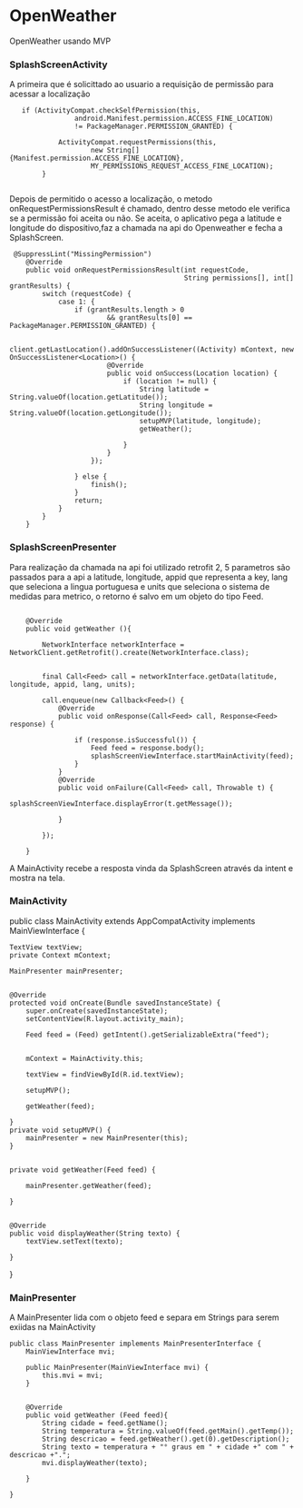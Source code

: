 # OpenWeather
OpenWeather usando MVP


### SplashScreenActivity

A primeira que é solicittado ao usuario a requisição de permissão para acessar a localização

```
   if (ActivityCompat.checkSelfPermission(this,
                android.Manifest.permission.ACCESS_FINE_LOCATION)
                != PackageManager.PERMISSION_GRANTED) {

            ActivityCompat.requestPermissions(this,
                    new String[]{Manifest.permission.ACCESS_FINE_LOCATION},
                    MY_PERMISSIONS_REQUEST_ACCESS_FINE_LOCATION);
        }
        
 ```
Depois de permitido o acesso a localização, o metodo onRequestPermissionsResult é chamado, dentro desse metodo ele verifica 
se a permissão foi aceita ou não. Se aceita, o aplicativo pega a latitude e longitude do dispositivo,faz a chamada na api 
do Openweather e fecha a SplashScreen.


````
 @SuppressLint("MissingPermission")
    @Override
    public void onRequestPermissionsResult(int requestCode,
                                           String permissions[], int[] grantResults) {
        switch (requestCode) {
            case 1: {
                if (grantResults.length > 0
                        && grantResults[0] == PackageManager.PERMISSION_GRANTED) {

                    client.getLastLocation().addOnSuccessListener((Activity) mContext, new OnSuccessListener<Location>() {
                        @Override
                        public void onSuccess(Location location) {
                            if (location != null) {
                                String latitude = String.valueOf(location.getLatitude());
                                String longitude = String.valueOf(location.getLongitude());
                                setupMVP(latitude, longitude);
                                getWeather();

                            }
                        }
                    });

                } else {
                    finish();
                }
                return;
            }
        }
    }
````


### SplashScreenPresenter

Para realização da chamada na api foi utilizado retrofit 2, 5 parametros são passados para a api a latitude, longitude, 
appid que representa a key, lang que seleciona a lingua portuguesa e units que seleciona o sistema de medidas para metrico, o retorno é salvo em um objeto do tipo Feed.




```

    @Override
    public void getWeather (){

        NetworkInterface networkInterface = NetworkClient.getRetrofit().create(NetworkInterface.class);


        final Call<Feed> call = networkInterface.getData(latitude, longitude, appid, lang, units);

        call.enqueue(new Callback<Feed>() {
            @Override
            public void onResponse(Call<Feed> call, Response<Feed> response) {

                if (response.isSuccessful()) {
                    Feed feed = response.body();
                    splashScreenViewInterface.startMainActivity(feed);
                }
            }
            @Override
            public void onFailure(Call<Feed> call, Throwable t) {
                splashScreenViewInterface.displayError(t.getMessage());

            }

        });

    }
```

A MainActivity recebe a resposta vinda da SplashScreen através da intent e mostra na tela.


### MainActivity

public class MainActivity extends AppCompatActivity implements MainViewInterface {

    TextView textView;
    private Context mContext;

    MainPresenter mainPresenter;


    @Override
    protected void onCreate(Bundle savedInstanceState) {
        super.onCreate(savedInstanceState);
        setContentView(R.layout.activity_main);

        Feed feed = (Feed) getIntent().getSerializableExtra("feed");


        mContext = MainActivity.this;

        textView = findViewById(R.id.textView);

        setupMVP();

        getWeather(feed);

    }
    private void setupMVP() {
        mainPresenter = new MainPresenter(this);
    }


    private void getWeather(Feed feed) {

        mainPresenter.getWeather(feed);

    }


    @Override
    public void displayWeather(String texto) {
        textView.setText(texto);

    }

}


### MainPresenter

A MainPresenter lida com o objeto feed e separa em Strings para serem exiidas na MainActivity
```
public class MainPresenter implements MainPresenterInterface {
    MainViewInterface mvi;

    public MainPresenter(MainViewInterface mvi) {
        this.mvi = mvi;
    }


    @Override
    public void getWeather (Feed feed){
        String cidade = feed.getName();
        String temperatura = String.valueOf(feed.getMain().getTemp());
        String descricao = feed.getWeather().get(0).getDescription();
        String texto = temperatura + "° graus em " + cidade +" com " + descricao +".";
        mvi.displayWeather(texto);

    }

}

```





